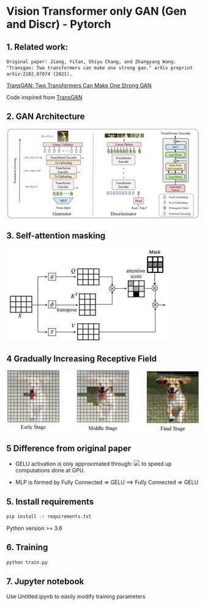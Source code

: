 # Vision Transformer only GAN (Gen and Discr) - Pytorch

## 1. Related work:
	Original paper: Jiang, Yifan, Shiyu Chang, and Zhangyang Wang. "Transgan: Two transformers can make one strong gan." arXiv preprint arXiv:2102.07074 (2021). 
	
[TransGAN: Two Transformers Can Make One Strong GAN](https://arxiv.org/abs/2102.07074)
    
 Code inspired from [TransGAN](https://github.com/VITA-Group/TransGAN)

## 2. GAN Architecture
![Architecture](assets/TransGAN.png)

## 3. Self-attention masking
![Self-Attention](assets/self-attention-mask.png)

## 4 Gradually Increasing Receptive Field
![masking](assets/masking.png)

## 5 Difference from original paper
- GELU activation is only approximated through: <img src="https://render.githubusercontent.com/render/math?math=0.5x(1%2Btanh[\sqrt{2/\pi}(x%2B0.044715x\^3)])"> to speed up computations done at GPU.

- MLP is formed by Fully Connected => GELU ==> Fully Connected => GELU 


## 5. Install requirements
```bash
pip install -r requirements.txt
```
Python version >= 3.6

## 6. Training
```bash
python train.py
```
	
## 7. Jupyter notebook
Use Untitled.ipynb to easily modify training parameters 

